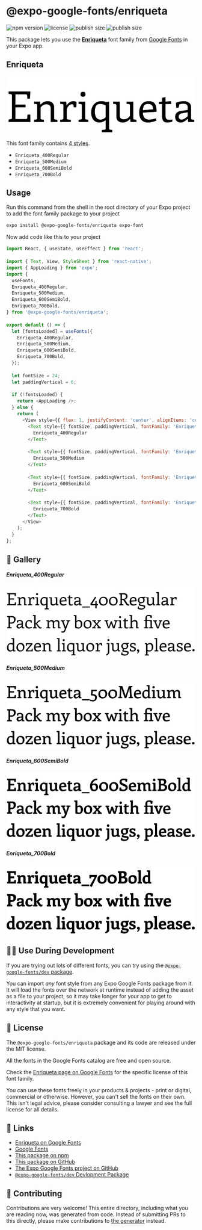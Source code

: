 # @expo-google-fonts/enriqueta

![npm version](https://flat.badgen.net/npm/v/@expo-google-fonts/enriqueta)
![license](https://flat.badgen.net/github/license/expo/google-fonts)
![publish size](https://flat.badgen.net/packagephobia/install/@expo-google-fonts/enriqueta)
![publish size](https://flat.badgen.net/packagephobia/publish/@expo-google-fonts/enriqueta)

This package lets you use the [**Enriqueta**](https://fonts.google.com/specimen/Enriqueta) font family from [Google Fonts](https://fonts.google.com/) in your Expo app.

## Enriqueta

![Enriqueta](./font-family.png)

This font family contains [4 styles](#-gallery).

- `Enriqueta_400Regular`
- `Enriqueta_500Medium`
- `Enriqueta_600SemiBold`
- `Enriqueta_700Bold`

## Usage

Run this command from the shell in the root directory of your Expo project to add the font family package to your project
```sh
expo install @expo-google-fonts/enriqueta expo-font
```

Now add code like this to your project
```js
import React, { useState, useEffect } from 'react';

import { Text, View, StyleSheet } from 'react-native';
import { AppLoading } from 'expo';
import {
  useFonts,
  Enriqueta_400Regular,
  Enriqueta_500Medium,
  Enriqueta_600SemiBold,
  Enriqueta_700Bold,
} from '@expo-google-fonts/enriqueta';

export default () => {
  let [fontsLoaded] = useFonts({
    Enriqueta_400Regular,
    Enriqueta_500Medium,
    Enriqueta_600SemiBold,
    Enriqueta_700Bold,
  });

  let fontSize = 24;
  let paddingVertical = 6;

  if (!fontsLoaded) {
    return <AppLoading />;
  } else {
    return (
      <View style={{ flex: 1, justifyContent: 'center', alignItems: 'center' }}>
        <Text style={{ fontSize, paddingVertical, fontFamily: 'Enriqueta_400Regular' }}>
          Enriqueta_400Regular
        </Text>

        <Text style={{ fontSize, paddingVertical, fontFamily: 'Enriqueta_500Medium' }}>
          Enriqueta_500Medium
        </Text>

        <Text style={{ fontSize, paddingVertical, fontFamily: 'Enriqueta_600SemiBold' }}>
          Enriqueta_600SemiBold
        </Text>

        <Text style={{ fontSize, paddingVertical, fontFamily: 'Enriqueta_700Bold' }}>
          Enriqueta_700Bold
        </Text>
      </View>
    );
  }
};

```

## 🔡 Gallery

##### Enriqueta_400Regular
![Enriqueta_400Regular](./Enriqueta_400Regular.ttf.png)

##### Enriqueta_500Medium
![Enriqueta_500Medium](./Enriqueta_500Medium.ttf.png)

##### Enriqueta_600SemiBold
![Enriqueta_600SemiBold](./Enriqueta_600SemiBold.ttf.png)

##### Enriqueta_700Bold
![Enriqueta_700Bold](./Enriqueta_700Bold.ttf.png)


## 👩‍💻 Use During Development

If you are trying out lots of different fonts, you can try using the [`@expo-google-fonts/dev` package](https://github.com/expo/google-fonts/tree/master/font-packages/dev#readme).

You can import *any* font style from any Expo Google Fonts package from it. It will load the fonts
over the network at runtime instead of adding the asset as a file to your project, so it may take longer
for your app to get to interactivity at startup, but it is extremely convenient
for playing around with any style that you want.

## 📖 License

The `@expo-google-fonts/enriqueta` package and its code are released under the MIT license.

All the fonts in the Google Fonts catalog are free and open source.

Check the [Enriqueta page on Google Fonts](https://fonts.google.com/specimen/Enriqueta) for the specific license of this font family.

You can use these fonts freely in your products & projects - print or digital, commercial or otherwise. However, you can't sell the fonts on their own. This isn't legal advice, please consider consulting a lawyer and see the full license for all details.

## 🔗 Links

- [Enriqueta on Google Fonts](https://fonts.google.com/specimen/Enriqueta)
- [Google Fonts](https://fonts.google.com/)
- [This package on npm](https://www.npmjs.com/package/@expo-google-fonts/enriqueta)
- [This package on GitHub](https://github.com/expo/google-fonts/tree/master/font-packages/enriqueta)
- [The Expo Google Fonts project on GitHub](https://github.com/expo/google-fonts)
- [`@expo-google-fonts/dev` Devlopment Package](https://github.com/expo/google-fonts/tree/master/font-packages/dev)

## 🤝 Contributing

Contributions are very welcome! This entire directory, including what you are reading now, was generated from code. Instead of submitting PRs to this directly, please make contributions to [the generator](https://github.com/expo/google-fonts/tree/master/packages/generator) instead.
